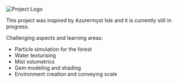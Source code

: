 ![Project Logo](Render/r16.png)

This project was inspired by Azurermyst Isle and it is currently still in progress. 

Challenging aspects and learning areas: 
  - Particle simulation for the forest
  - Water texturising
  - Mist volumetrics
  - Gem modeling and shading
  - Environment creation and conveying scale
